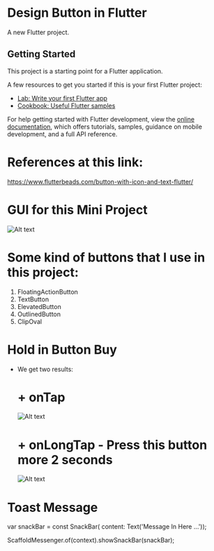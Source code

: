 # Design Button in Flutter

A new Flutter project.

## Getting Started

This project is a starting point for a Flutter application.

A few resources to get you started if this is your first Flutter project:

- [Lab: Write your first Flutter app](https://docs.flutter.dev/get-started/codelab)
- [Cookbook: Useful Flutter samples](https://docs.flutter.dev/cookbook)

For help getting started with Flutter development, view the
[online documentation](https://docs.flutter.dev/), which offers tutorials,
samples, guidance on mobile development, and a full API reference.

# References at this link:
https://www.flutterbeads.com/button-with-icon-and-text-flutter/

# GUI for this Mini Project
![Alt text](image-1.png)
# Some kind of buttons that I use in this project:
1. FloatingActionButton
2. TextButton
3. ElevatedButton
4. OutlinedButton
5. ClipOval

# Hold in Button Buy
- We get two results:
     # + onTap
     
     ![Alt text](image-2.png)
    # + onLongTap - Press this button more 2 seconds
   
     ![Alt text](image-3.png)


# Toast Message 
var snackBar = const SnackBar(
    content: Text('Message In Here ...'));
    
ScaffoldMessenger.of(context).showSnackBar(snackBar);


